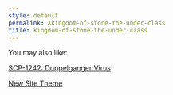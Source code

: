 ```yaml
---
style: default
permalink: Xkingdom-of-stone-the-under-class
title: kingdom-of-stone-the-under-class
---
```

You may also like:

[SCP-1242: Doppelganger Virus](http://scp-wiki.net/scp-1242)

[New Site Theme](http://scp-wiki.net/new-site-theme)
